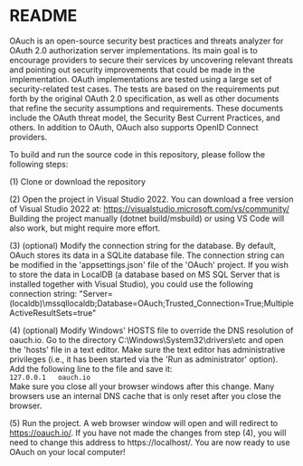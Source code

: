 # README #

OAuch is an open-source security best practices and threats analyzer for OAuth 2.0 authorization server
implementations. Its main goal is to encourage providers to secure their services by uncovering relevant
threats and pointing out security improvements that could be made in the implementation. OAuth 
implementations are tested using a large set of security-related test cases. The tests are based on the
requirements put forth by the original OAuth 2.0 specification, as well as other documents that refine 
the security assumptions and requirements. These documents include the OAuth threat model, the Security 
Best Current Practices, and others. In addition to OAuth, OAuch also supports OpenID Connect providers.

To build and run the source code in this repository, please follow the following steps:

(1) Clone or download the repository

(2) Open the project in Visual Studio 2022. You can download a free version of Visual Studio 2022 at:
    https://visualstudio.microsoft.com/vs/community/
    Building the project manually (dotnet build/msbuild) or using VS Code will also work, but might
    require more effort.

(3) (optional) Modify the connection string for the database. By default, OAuch stores its data in
    a SQLite database file. The connection string can be modified in the 'appsettings.json' file of
    the 'OAuch' project.
    If you wish to store the data in LocalDB (a database based on MS SQL Server that is installed
    together with Visual Studio), you could use the following connection string:
    "Server=(localdb)\\mssqllocaldb;Database=OAuch;Trusted_Connection=True;MultipleActiveResultSets=true"

(4) (optional) Modify Windows' HOSTS file to override the DNS resolution of oauch.io. Go to the directory
    C:\Windows\System32\drivers\etc and open the 'hosts' file in a text editor. Make sure the text editor
    has administrative privileges (i.e., it has been started via the 'Run as administrator' option). Add
    the following line to the file and save it:  
        `127.0.0.1   oauch.io`  
    Make sure you close all your browser windows after this change. Many browsers use an internal DNS cache
    that is only reset after you close the browser.

(5) Run the project. A web browser window will open and will redirect to https://oauch.io/. If you have
    not made the changes from step (4), you will need to change this address to https://localhost/.
    You are now ready to use OAuch on your local computer!
